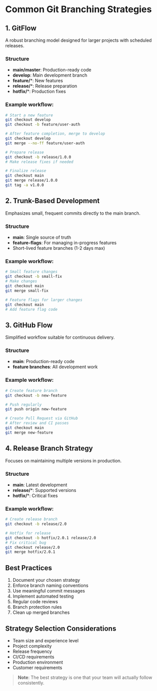 # Common Git Branching Strategies

## 1. GitFlow

A robust branching model designed for larger projects with scheduled releases.

### Structure

- **main/master**: Production-ready code
- **develop**: Main development branch
- **feature/***:  New features
- **release/***:  Release preparation
- **hotfix/***:  Production fixes

### Example workflow:

```bash
# Start a new feature
git checkout develop
git checkout -b feature/user-auth

# After feature completion, merge to develop
git checkout develop
git merge --no-ff feature/user-auth

# Prepare release
git checkout -b release/1.0.0
# Make release fixes if needed

# Finalize release
git checkout main
git merge release/1.0.0
git tag -a v1.0.0
```

## 2. Trunk-Based Development

Emphasizes small, frequent commits directly to the main branch.

### Structure

- **main**: Single source of truth
- **feature-flags**: For managing in-progress features
- Short-lived feature branches (1-2 days max)

### Example workflow:

```bash
# Small feature changes
git checkout -b small-fix
# Make changes
git checkout main
git merge small-fix

# Feature flags for larger changes
git checkout main
# Add feature flag code
```

## 3. GitHub Flow

Simplified workflow suitable for continuous delivery.

### Structure

- **main**: Production-ready code
- **feature branches**: All development work

### Example workflow:

```bash
# Create feature branch
git checkout -b new-feature

# Push regularly
git push origin new-feature

# Create Pull Request via GitHub
# After review and CI passes
git checkout main
git merge new-feature
```

## 4. Release Branch Strategy

Focuses on maintaining multiple versions in production.

### Structure

- **main**: Latest development
- **release/***: Supported versions
- **hotfix/***: Critical fixes

### Example workflow:

```bash
# Create release branch
git checkout -b release/2.0

# Hotfix for release
git checkout -b hotfix/2.0.1 release/2.0
# Fix critical bug
git checkout release/2.0
git merge hotfix/2.0.1
```

## Best Practices

1. Document your chosen strategy
2. Enforce branch naming conventions
3. Use meaningful commit messages
4. Implement automated testing
5. Regular code reviews
6. Branch protection rules
7. Clean up merged branches

## Strategy Selection Considerations

- Team size and experience level
- Project complexity
- Release frequency
- CI/CD requirements
- Production environment
- Customer requirements

> **Note**: The best strategy is one that your team will actually follow consistently.